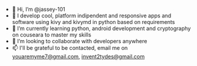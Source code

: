 - 👋 Hi, I’m @jassey-101
- 👀 I develop cool, platform indipendent and responsive apps and software using kivy and kivymd in python based on requirements
- 🌱 I’m currently learning python, android development and cryptography on couseara to master my skills
- 💞️ I’m looking to collaborate with developers anywhere
- 📫 I'll be grateful to be contacted, email me on youaremyme7@gmail.com, invent2tydes@gmail.com

<!---
jassey-101/jassey-101 is a ✨ special ✨ repository because its `README.md` (this file) appears on your GitHub profile.
You can click the Preview link to take a look at your changes.
--->
